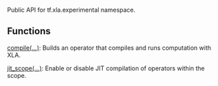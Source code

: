 Public API for tf.xla.experimental namespace.
## Functions
[compile(...)](https://tensorflow.google.cn/api_docs/python/tf/xla/experimental/compile): Builds an operator that compiles and runs computation with XLA.

[jit_scope(...)](https://tensorflow.google.cn/api_docs/python/tf/xla/experimental/jit_scope): Enable or disable JIT compilation of operators within the scope.

